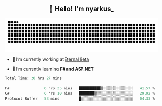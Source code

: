 <h2 align="center">👋 Hello! I'm nyarkus_</h2>
<p align="center">
  <img src = "https://github.com/nyarkus/nyarkus/blob/output/github-snake-dark.svg">
</p>

- 🔭 I’m currently working at [Eternal Beta](https://github.com/Kacianoki/Eternal-Beta)
<!--- 💬 Ask me about **nothing :<**-->
- 🌱 I’m currently learning **F# and ASP.NET**

<!--START_SECTION:waka-->

```fs
Total Time: 20 hrs 27 mins

F#                8 hrs 35 mins   ██████████▒░░░░░░░░░░░░░░   41.57 %
C#                6 hrs 10 mins   ███████▒░░░░░░░░░░░░░░░░░   29.92 %
Protocol Buffer   53 mins         █░░░░░░░░░░░░░░░░░░░░░░░░   04.33 %
```

<!--END_SECTION:waka-->
